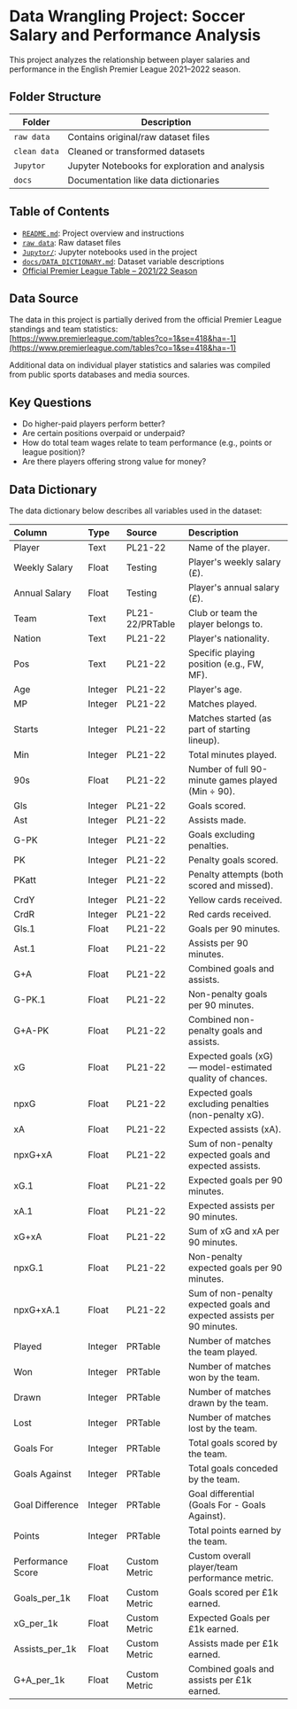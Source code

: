 # Data Wrangling Project: Soccer Salary and Performance Analysis

This project analyzes the relationship between player salaries and performance in the English Premier League 2021–2022 season.

## Folder Structure

| Folder         | Description                        |
|----------------|------------------------------------|
| `raw data`     | Contains original/raw dataset files |
| `clean data`   | Cleaned or transformed datasets     |
| `Jupytor`      | Jupyter Notebooks for exploration and analysis |
| `docs`         | Documentation like data dictionaries |

## Table of Contents

- [`README.md`](./README.md): Project overview and instructions  
- [`raw data`](./data/raw): Raw dataset files  
- [`Jupytor/`](./notebooks): Jupyter notebooks used in the project  
- [`docs/DATA_DICTIONARY.md`](./docs/DATA_DICTIONARY.md): Dataset variable descriptions  
- [Official Premier League Table – 2021/22 Season](https://www.premierleague.com/tables?co=1&se=418&ha=-1)

## Data Source

The data in this project is partially derived from the official Premier League standings and team statistics:  
[https://www.premierleague.com/tables?co=1&se=418&ha=-1](https://www.premierleague.com/tables?co=1&se=418&ha=-1)

Additional data on individual player statistics and salaries was compiled from public sports databases and media sources.

## Key Questions

- Do higher-paid players perform better?
- Are certain positions overpaid or underpaid?
- How do total team wages relate to team performance (e.g., points or league position)?
- Are there players offering strong value for money?

## Data Dictionary

The data dictionary below describes all variables used in the dataset:


| Column            | Type    | Source          | Description                                                            |
|:------------------|:--------|:----------------|:-----------------------------------------------------------------------|
| Player            | Text    | PL21-22         | Name of the player.                                                    |
| Weekly Salary     | Float   | Testing         | Player's weekly salary (£).                                            |
| Annual Salary     | Float   | Testing         | Player's annual salary (£).                                            |
| Team              | Text    | PL21-22/PRTable | Club or team the player belongs to.                                    |
| Nation            | Text    | PL21-22         | Player's nationality.                                                  |
| Pos               | Text    | PL21-22         | Specific playing position (e.g., FW, MF).                              |
| Age               | Integer | PL21-22         | Player's age.                                                          |
| MP                | Integer | PL21-22         | Matches played.                                                        |
| Starts            | Integer | PL21-22         | Matches started (as part of starting lineup).                          |
| Min               | Integer | PL21-22         | Total minutes played.                                                  |
| 90s               | Float   | PL21-22         | Number of full 90-minute games played (Min ÷ 90).                      |
| Gls               | Integer | PL21-22         | Goals scored.                                                          |
| Ast               | Integer | PL21-22         | Assists made.                                                          |
| G-PK              | Integer | PL21-22         | Goals excluding penalties.                                             |
| PK                | Integer | PL21-22         | Penalty goals scored.                                                  |
| PKatt             | Integer | PL21-22         | Penalty attempts (both scored and missed).                             |
| CrdY              | Integer | PL21-22         | Yellow cards received.                                                 |
| CrdR              | Integer | PL21-22         | Red cards received.                                                    |
| Gls.1             | Float   | PL21-22         | Goals per 90 minutes.                                                  |
| Ast.1             | Float   | PL21-22         | Assists per 90 minutes.                                                |
| G+A               | Float   | PL21-22         | Combined goals and assists.                                            |
| G-PK.1            | Float   | PL21-22         | Non-penalty goals per 90 minutes.                                      |
| G+A-PK            | Float   | PL21-22         | Combined non-penalty goals and assists.                                |
| xG                | Float   | PL21-22         | Expected goals (xG) — model-estimated quality of chances.              |
| npxG              | Float   | PL21-22         | Expected goals excluding penalties (non-penalty xG).                   |
| xA                | Float   | PL21-22         | Expected assists (xA).                                                 |
| npxG+xA           | Float   | PL21-22         | Sum of non-penalty expected goals and expected assists.                |
| xG.1              | Float   | PL21-22         | Expected goals per 90 minutes.                                         |
| xA.1              | Float   | PL21-22         | Expected assists per 90 minutes.                                       |
| xG+xA             | Float   | PL21-22         | Sum of xG and xA per 90 minutes.                                       |
| npxG.1            | Float   | PL21-22         | Non-penalty expected goals per 90 minutes.                             |
| npxG+xA.1         | Float   | PL21-22         | Sum of non-penalty expected goals and expected assists per 90 minutes. |
| Played            | Integer | PRTable         | Number of matches the team played.                                     |
| Won               | Integer | PRTable         | Number of matches won by the team.                                     |
| Drawn             | Integer | PRTable         | Number of matches drawn by the team.                                   |
| Lost              | Integer | PRTable         | Number of matches lost by the team.                                    |
| Goals For         | Integer | PRTable         | Total goals scored by the team.                                        |
| Goals Against     | Integer | PRTable         | Total goals conceded by the team.                                      |
| Goal Difference   | Integer | PRTable         | Goal differential (Goals For - Goals Against).                         |
| Points            | Integer | PRTable         | Total points earned by the team.                                       |
| Performance Score | Float   | Custom Metric   | Custom overall player/team performance metric.                         |
| Goals_per_1k      | Float   | Custom Metric   | Goals scored per £1k earned.                                           |
| xG_per_1k         | Float   | Custom Metric   | Expected Goals per £1k earned.                                         |
| Assists_per_1k    | Float   | Custom Metric   | Assists made per £1k earned.                                           |
| G+A_per_1k        | Float   | Custom Metric   | Combined goals and assists per £1k earned.                             |